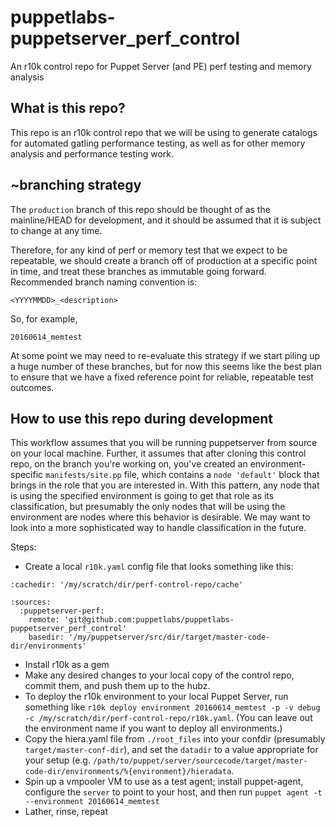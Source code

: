 # puppetlabs-puppetserver_perf_control
An r10k control repo for Puppet Server (and PE) perf testing and memory analysis

## What is this repo?

This repo is an r10k control repo that we will be using to generate catalogs for
automated gatling performance testing, as well as for other memory analysis and
performance testing work.

## ~branching strategy

The `production` branch of this repo should be thought of as the mainline/HEAD for
development, and it should be assumed that it is subject to change at any time.

Therefore, for any kind of perf or memory test that we expect to be repeatable, we
should create a branch off of production at a specific point in time, and treat
these branches as immutable going forward.  Recommended branch naming convention is:

    <YYYYMMDD>_<description>

So, for example,

    20160614_memtest

At some point we may need to re-evaluate this strategy if we start piling up a huge
number of these branches, but for now this seems like the best plan to ensure that
we have a fixed reference point for reliable, repeatable test outcomes.

## How to use this repo during development

This workflow assumes that you will be running puppetserver from source on your
local machine.  Further, it assumes that after cloning this control repo,
on the branch you're working on, you've created an environment-specific
`manifests/site.pp` file, which contains a `node 'default'` block that brings in
the role that you are interested in.  With this pattern, any node that is using
the specified environment is going to get that role as its classification, but
presumably the only nodes that will be using the environment are nodes where this
behavior is desirable.  We may want to look into a more sophisticated way to handle
classification in the future.

Steps:

* Create a local `r10k.yaml` config file that looks something like this:

```
:cachedir: '/my/scratch/dir/perf-control-repo/cache'

:sources:
  :puppetserver-perf:
    remote: 'git@github.com:puppetlabs/puppetlabs-puppetserver_perf_control'
    basedir: '/my/puppetserver/src/dir/target/master-code-dir/environments'
```

* Install r10k as a gem
* Make any desired changes to your local copy of the control repo, commit them, and push them up to the hubz.
* To deploy the r10k environment to your local Puppet Server, run something like `r10k deploy environment 20160614_memtest -p -v debug -c /my/scratch/dir/perf-control-repo/r10k.yaml`.  (You can leave out the environment name if you want to deploy all environments.)
* Copy the hiera.yaml file from `./root_files` into your confdir (presumably `target/master-conf-dir`), and set the `datadir` to a value appropriate for your setup (e.g. `/path/to/puppet/server/sourcecode/target/master-code-dir/environments/%{environment}/hieradata`.
* Spin up a vmpooler VM to use as a test agent; install puppet-agent, configure the `server` to point to your host, and then run `puppet agent -t --environment 20160614_memtest`
* Lather, rinse, repeat

